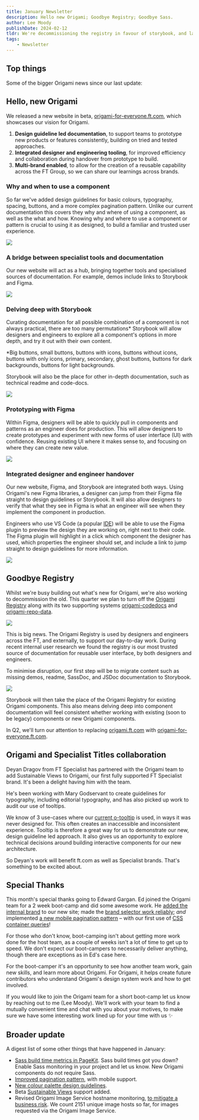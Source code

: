 ```yaml
---
title: January Newsletter
description: Hello new Origami; Goodbye Registry; Goodbye Sass.
author: Lee Moody
publishDate: 2024-02-12
tldr: We're decommissioning the registry in favour of storybook, and later introducing a design led documentation site.
tags:
	- Newsletter
---
```


## Top things

Some of the bigger Origami news since our last update:

## Hello, new Origami

We released a new website in beta, [origami-for-everyone.ft.com](https://origami-for-everyone.ft.com/about/), which showcases our vision for Origami.

1. **Design guideline led documentation**, to support teams to prototype new products or features consistently, building on tried and tested approaches.
2. **Integrated designer and engineering tooling**, for improved efficiency and collaboration during handover from prototype to build.
3. **Multi-brand enabled**, to allow for the creation of a reusable capability across the FT Group, so we can share our learnings across brands.

### Why and when to use a component

So far we've added design guidelines for basic colours, typography, spacing, buttons, and a more complex pagination pattern. Unlike our current documentation this covers they why and where of using a component, as well as the what and how. Knowing why and where to use a component or pattern is crucial to using it as designed, to build a familiar and trusted user experience.

![](/assets/images/2024-02-12-newsletter/for-everyone-button-guidelines.png?width=500&source=origami)

### A bridge between specialist tools and documentation

Our new website will act as a hub, bringing together tools and specialised sources of documentation. For example, demos include links to Storybook and Figma.

![](/assets/images/2024-02-12-newsletter/for-everyone-button-variants.png?width=500&source=origami)

### Delving deep with Storybook

Curating documentation for all possible combination of a component is not always practical, there are too many permutations\* Storybook will allow designers and engineers to explore all a component's options in more depth, and try it out with their own content.

<aside>*Big buttons, small buttons, buttons with icons, buttons without icons, buttons with only icons, primary, secondary, ghost buttons, buttons for dark backgrounds, buttons for light backgrounds.</aside>

Storybook will also be the place for other in-depth documentation, such as technical readme and code-docs.

![](/assets/images/2024-02-12-newsletter/o3-button-storybook.png?width=500&source=origami)

### Prototyping with Figma

Within Figma, designers will be able to quickly pull in components and patterns as an engineer does for production. This will allow designers to create prototypes and experiment with new forms of user interface (UI) with confidence. Reusing existing UI where it makes sense to, and focusing on where they can create new value.

![](/assets/images/2024-02-12-newsletter/o3-button-figma.png?width=500&source=origami)

### Integrated designer and engineer handover

Our new website, Figma, and Storybook are integrated both ways. Using Origami's new Figma libraries, a designer can jump from their Figma file straight to design guidelines or Storybook. It will also allow designers to verify that what they see in Figma is what an engineer will see when they implement the component in production.

Engineers who use VS Code (a popular [IDE](https://en.wikipedia.org/wiki/Integrated_development_environment)) will be able to use the Figma plugin to preview the design they are working on, right next to their code. The Figma plugin will highlight in a click which component the designer has used, which properties the engineer should set, and include a link to jump straight to design guidelines for more information.

![](/assets/images/2024-02-12-newsletter/vs-code-figma.png?width=500&source=origami)

## Goodbye Registry

Whilst we're busy building out what's new for Origami, we're also working to decommission the old. This quarter we plan to turn off the [Origami Registry](https://registry.origami.ft.com/components) along with its two supporting systems [origami-codedocs](https://biz-ops.in.ft.com/System/origami-codedocs) and [origami-repo-data](https://biz-ops.in.ft.com/System/origami-repo-data).

![](/assets/images/2024-02-12-newsletter/registry-button-demos.png?width=500&source=origami)

This is big news. The Origami Registry is used by designers and engineers across the FT, and externally, to support our day-to-day work. During recent internal user research we found the registry is our most trusted source of documentation for reusable user interface, by both designers and engineers.

To minimise disruption, our first step will be to migrate content such as missing demos, readme, SassDoc, and JSDoc documentation to Storybook.

![](/assets/images/2024-02-12-newsletter/o2-button-storybook.png?width=500&source=origami)

Storybook will then take the place of the Origami Registry for existing Origami components. This also means delving deep into component documentation will feel consistent whether working with existing (soon to be legacy) components or new Origami components.

In Q2, we'll turn our attention to replacing [origami.ft.com](https://origami.ft.com/) with [origami-for-everyone.ft.com](https://origami-for-everyone.ft.com/about/).

## Origami and Specialist Titles collaboration

Deyan Dragov from FT Specialist has partnered with the Origami team to add Sustainable Views to Origami, our first fully supported FT Specialist brand. It's been a delight having him with the team.

He's been working with Mary Godservant to create guidelines for typography, including editorial typography, and has also picked up work to audit our use of tooltips.

We know of 3 use-cases where our [current o-tooltip](https://registry.origami.ft.com/components/o-tooltip) is used, in ways it was never designed for. This often creates an inaccessible and inconsistent experience. Tooltip is therefore a great way for us to demonstrate our new, design guideline led approach. It also gives us an opportunity to explore technical decisions around building interactive components for our new architecture.

So Deyan's work will benefit ft.com as well as Specialist brands. That's something to be excited about.

## Special Thanks

This month's special thanks going to Edward Gargan. Ed joined the Origami team for a 2 week boot-camp and did some awesome work. He [added the internal brand](https://github.com/Financial-Times/origami/pull/1403) to our new site; made the [brand selector work reliably](https://github.com/Financial-Times/origami/pull/1396); _and_ implemented [a new mobile pagination pattern](https://github.com/Financial-Times/origami/pull/1409) – with our first use of [CSS container queries](https://developer.mozilla.org/en-US/docs/Web/CSS/CSS_containment/Container_queries)!

For those who don't know, boot-camping isn't about getting more work done for the host team, as a couple of weeks isn't a lot of time to get up to speed. We don't expect our boot-campers to necessarily deliver anything, though there are exceptions as in Ed's case here.

For the boot-camper it's an opportunity to see how another team work, gain new skills, and learn more about Origami. For Origami, it helps create future contributors who understand Origami's design system work and how to get involved.

If you would like to join the Origami team for a short boot-camp let us know by reaching out to me (Lee Moody). We'll work with your team to find a mutually convenient time and chat with you about your motives, to make sure we have some interesting work lined up for your time with us ✨

## Broader update

A digest list of some other things that have happened in January:

- [Sass build time metrics in PageKit](https://origami-for-everyone.ft.com/blog/2024/01/24/sass-build-times). Sass build times got you down? Enable Sass monitoring in your project and let us know. New Origami components do not require Sass.
- [Improved pagination pattern](https://origami-for-everyone.ft.com/patterns/pagination/), with mobile support.
- [New colour palette design guidelines](https://origami-for-everyone.ft.com/guides/colours/).
- Beta [Sustainable Views](https://origami-for-everyone.ft.com/sustainable-views/components/buttons/#themes) support added.
- Revised Origami Image Service hostname monitoring, [to mitigate a business risk](https://biz-ops.in.ft.com/Risk/image-service-open-to-abuse?message=Risk%20image-service-open-to-abuse%20was%20successfully%20updated&messageType=success). We count 2151 unique image hosts so far, for images requested via the Origami Image Service.

